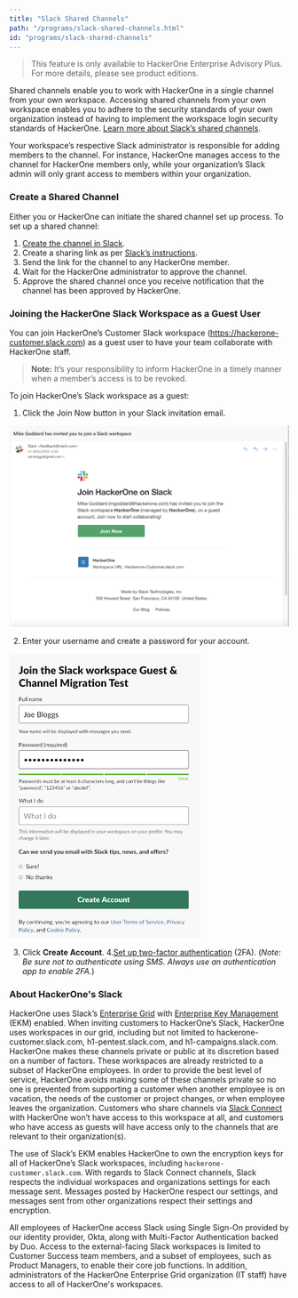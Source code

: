 ```yaml
---
title: "Slack Shared Channels"
path: "/programs/slack-shared-channels.html"
id: "programs/slack-shared-channels"
---
```

>This feature is only available to HackerOne Enterprise Advisory Plus. For more details, please see product editions.

Shared channels enable you to work with HackerOne in a single channel from your own workspace. Accessing shared channels from your own workspace enables you to adhere to the security standards of your own organization instead of having to implement the workspace login security standards of HackerOne. [Learn more about Slack’s shared channels](https://slack.com/intl/en-gb/help/articles/115004151203-A-guide-to-shared-channels).

Your workspace’s respective Slack administrator is responsible for adding members to the channel. For instance, HackerOne manages access to the channel for HackerOne members only, while your organization’s Slack admin will only grant access to members within your organization.

### Create a Shared Channel
Either you or HackerOne can initiate the shared channel set up process. To set up a shared channel:

1. [Create the channel in Slack](https://slack.com/intl/en-gb/help/articles/360035092414-Create-shared-channels-Create-shared-channels#create-a-new-channel-1).
2. Create a sharing link as per [Slack’s instructions](https://slack.com/help/articles/360035092414-Create-shared-channels-Create-shared-channels#share-an-existing-channel-1).
3. Send the link for the channel to any HackerOne member.
4. Wait for the HackerOne administrator to approve the channel.
5. Approve the shared channel once you receive notification that the channel has been approved by HackerOne.

### Joining the HackerOne Slack Workspace as a Guest User
You can join HackerOne’s Customer Slack workspace (https://hackerone-customer.slack.com) as a guest user to have your team collaborate with HackerOne staff.

> **Note:** It’s your responsibility to inform HackerOne in a timely manner when a member’s access is to be revoked.

To join HackerOne’s Slack workspace as a guest:
1. Click the Join Now button in your Slack invitation email.

![Join HackerOne on Slack screen](./images/slack-shared-channels-1.png)

2. Enter your username and create a password for your account.

![Enter username and password screen](./images/slack-shared-channels-2.png)

3. Click **Create Account**.
4.[Set up two-factor authentication](https://slack.com/intl/en-gb/help/articles/204509068-Set-up-two-factor-authentication) (2FA). (*Note: Be sure not to authenticate using SMS. Always use an authentication app to enable 2FA.*)

### About HackerOne's Slack
HackerOne uses Slack’s [Enterprise Grid](https://slack.com/help/articles/360004150931-What-is-Slack-Enterprise-Grid) with [Enterprise Key Management](https://slack.com/enterprise-key-management?cvosrc=helpcenter.helpcenter.helpcenter_ekm_help_center&cvo_creative=&utm_medium=helpcenter&utm_source=helpcenter&utm_campaign=_helpcenter_helpcenter____ob-_cr-_ym-) (EKM) enabled. When inviting customers to HackerOne’s Slack, HackerOne uses workspaces in our grid, including but not limited to hackerone-customer.slack.com, h1-pentest.slack.com, and h1-campaigns.slack.com. HackerOne makes these channels private or public at its discretion based on a number of factors. These workspaces are already restricted to a subset of HackerOne employees. In order to provide the best level of service, HackerOne avoids making some of these channels private so no one is prevented from supporting a customer when another employee is on vacation, the needs of the customer or project changes, or when employee leaves the organization. Customers who share channels via [Slack Connect](https://slack.com/help/articles/115004151203-A-guide-to-Slack-Connect) with HackerOne won’t have access to this workspace at all, and customers who have access as guests will have access only to the channels that are relevant to their organization(s).

The use of Slack’s EKM enables HackerOne to own the encryption keys for all of HackerOne’s Slack workspaces, including `hackerone-customer.slack.com`. With regards to Slack Connect channels, Slack respects the individual workspaces and organizations settings for each message sent. Messages posted by HackerOne respect our settings, and messages sent from other organizations respect their settings and encryption.

All employees of HackerOne access Slack using Single Sign-On provided by our identity provider, Okta, along with Multi-Factor Authentication backed by Duo. Access to the external-facing Slack workspaces is limited to Customer Success team members, and a subset of employees, such as Product Managers, to enable their core job functions. In addition, administrators of the HackerOne Enterprise Grid organization (IT staff) have access to all of HackerOne's workspaces.
